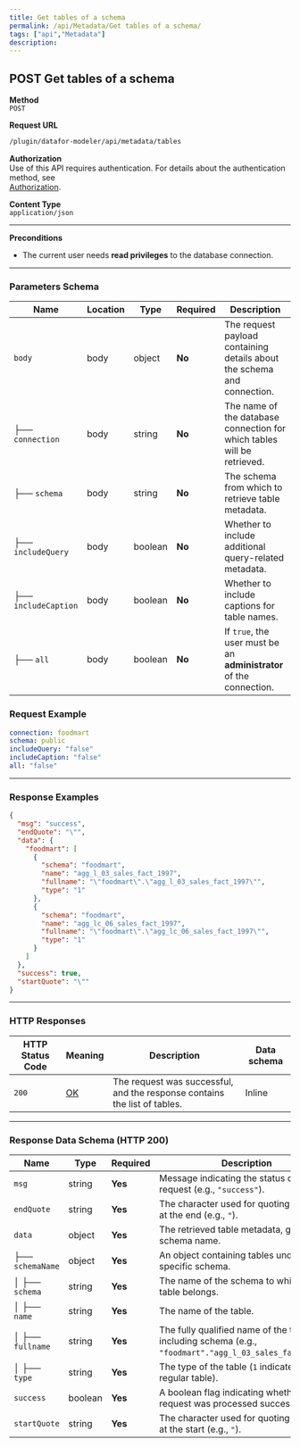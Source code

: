 ```yaml
---
title: Get tables of a schema
permalink: /api/Metadata/Get tables of a schema/
tags: ["api","Metadata"]
description: 
---
```


## **POST Get tables of a schema**

**Method**  
`POST`

**Request URL**
```html
/plugin/datafor-modeler/api/metadata/tables
```

**Authorization**  
Use of this API requires authentication. For details about the authentication method, see  
[Authorization](/api/index/#_5-authentication-security).

**Content Type**  
`application/json`

---

**Preconditions**
- The current user needs **read privileges** to the database connection.

---

### **Parameters Schema**

| Name            | Location | Type    | Required | Description |
|----------------|----------|---------|----------|-------------|
| `body`         | body     | object  | **No**   | The request payload containing details about the schema and connection. |
| ├── `connection` | body   | string  | **No**   | The name of the database connection for which tables will be retrieved. |
| ├── `schema`   | body     | string  | **No**   | The schema from which to retrieve table metadata. |
| ├── `includeQuery` | body | boolean | **No**   | Whether to include additional query-related metadata. |
| ├── `includeCaption` | body | boolean | **No**   | Whether to include captions for table names. |
| ├── `all`      | body     | boolean | **No**   | If `true`, the user must be an **administrator** of the connection. |

### **Request Example**

```yaml
connection: foodmart
schema: public
includeQuery: "false"
includeCaption: "false"
all: "false"
```

---

### **Response Examples**

```json
{
  "msg": "success",
  "endQuote": "\"",
  "data": {
    "foodmart": [
      {
        "schema": "foodmart",
        "name": "agg_l_03_sales_fact_1997",
        "fullname": "\"foodmart\".\"agg_l_03_sales_fact_1997\"",
        "type": "1"
      },
      {
        "schema": "foodmart",
        "name": "agg_lc_06_sales_fact_1997",
        "fullname": "\"foodmart\".\"agg_lc_06_sales_fact_1997\"",
        "type": "1"
      }
    ]
  },
  "success": true,
  "startQuote": "\""
}
```

---

### **HTTP Responses**

| HTTP Status Code | Meaning | Description | Data schema |
|------------------|---------|-------------|-------------|
| `200`           | [OK](https://tools.ietf.org/html/rfc7231#section-6.3.1) | The request was successful, and the response contains the list of tables. | Inline |

---

### **Response Data Schema (HTTP 200)**

| Name      | Type     | Required | Description |
|-----------|---------|----------|-------------|
| `msg`     | string  | **Yes**  | Message indicating the status of the request (e.g., `"success"`). |
| `endQuote` | string  | **Yes**  | The character used for quoting identifiers at the end (e.g., `"`). |
| `data`    | object  | **Yes**  | The retrieved table metadata, grouped by schema name. |
| ├── `schemaName` | object | **Yes** | An object containing tables under a specific schema. |
| │   ├── `schema` | string | **Yes** | The name of the schema to which the table belongs. |
| │   ├── `name` | string | **Yes** | The name of the table. |
| │   ├── `fullname` | string | **Yes** | The fully qualified name of the table, including schema (e.g., `"foodmart"."agg_l_03_sales_fact_1997"`). |
| │   ├── `type` | string | **Yes** | The type of the table (`1` indicates a regular table). |
| `success` | boolean | **Yes**  | A boolean flag indicating whether the request was processed successfully. |
| `startQuote` | string | **Yes**  | The character used for quoting identifiers at the start (e.g., `"`). |